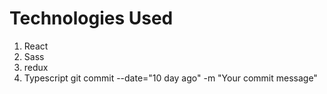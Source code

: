 # Technologies Used

1. React
2. Sass
3. redux
4. Typescript
git commit --date="10 day ago" -m "Your commit message" 